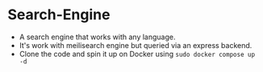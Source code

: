 # Search-Engine
* A search engine that works with any language.
* It's work with meilisearch engine but queried via an express backend.
* Clone the code and spin it up on Docker using `sudo docker compose up -d`
